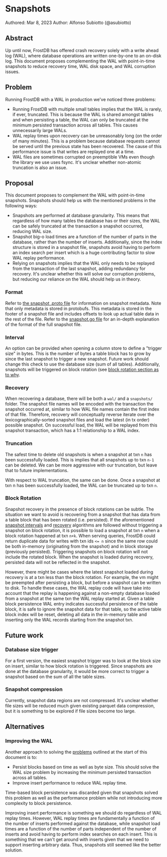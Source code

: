 # Snapshots

Authored: Mar 8, 2023
Author: Alfonso Subiotto (@asubiotto)

## Abstract

Up until now, FrostDB has offered crash recovery solely with a write ahead log (WAL), where database operations are written one-by-one to an on-disk log. This document proposes complementing the WAL with point-in-time snapshots to reduce recovery time, WAL disk space, and WAL corruption issues.

## Problem

Running FrostDB with a WAL in production we've noticed three problems:
- Running FrostDB with multiple small tables implies that the WAL is rarely, if ever, truncated. This is because the WAL is shared amongst tables and when persisting a table, the WAL can only be truncated at the minimum persisted transaction across all tables. This causes unnecessarily large WALs.
- WAL replay times upon recovery can be unreasonably long (on the order of many minutes). This is a problem because database requests cannot be served until the previous state has been recovered. The cause of this performance issue is that writes are replayed one at a time.
- WAL files are sometimes corrupted on preemptible VMs even though the library we use uses fsync. It's unclear whether non-atomic truncation is also an issue.

## Proposal

This document proposes to complement the WAL with point-in-time snapshots. Snapshots should help us with the mentioned problems in the following ways:
- Snapshots are performed at database granularity. This means that regardless of how many tables the database has or their sizes, the WAL can be safely truncated at the transaction a snapshot occurred, reducing WAL size.
- Snapshot big-o load times are a function of the number of parts in the database, rather than the number of inserts. Additionally, since the index structure is stored in a snapshot file, snapshots avoid having to perform an index search per insert which is a huge contributing factor to slow WAL replay performance.
- Relying on snapshots implies that the WAL only needs to be replayed from the transaction of the last snapshot, adding redundancy for recovery. It's unclear whether this will solve our corruption problems, but reducing our reliance on the WAL should help us in theory.

### Format

Refer to [the snapshot .proto file](https://github.com/polarsignals/frostdb/blob/main/proto/frostdb/snapshot/v1alpha1/snapshot.proto) for information on snapshot metadata. Note that only metadata is stored in protobufs. This metadata is stored in the footer of a snapshot file and includes offsets to look up actual table data in the rest of the file. Refer to the [snapshot.go file](https://github.com/polarsignals/frostdb/blob/974038eeb6072e915f8e28eea5a18609f4f7ac74/snapshot.go#L28) for an in-depth explanation of the format of the full snapshot file.

### Interval

An option can be provided when opening a column store to define a "trigger size" in bytes. This is the number of bytes a table block has to grow by since the last snapshot to trigger a new snapshot. Future work should change this check to use the database size (sum of all tables). Additionally, snapshots will be triggered on block rotation (see [block rotation section as to why](#block-rotation).

### Recovery

When recovering a database, there will be both a `wal/` and a `snapshots/` folder. The snapshot file names will be encoded with the transaction the snapshot occurred at, similar to how WAL file names contain the first index of that file. Therefore, recovery will conceptually reverse iterate over the lexicographically-sorted snapshot files and load the latest (in tx order) possible snapshot. On successful load, the WAL will be replayed from this snapshot transaction, which has a 1:1 relationship to a WAL index.

### Truncation

The safest time to delete old snapshots is when a snapshot at txn `n` has been successfully loaded. This is implies that all snapshots up to txn `n-1` can be deleted. We can be more aggressive with our truncation, but leave that to future implementations.

With respect to WAL truncation, the same can be done. Once a snapshot at txn n has been successfully loaded, the WAL can be truncated up to txn `n`.

### Block Rotation

Snapshot recovery in the presence of block rotations can be subtle. The situation we want to avoid is recovering from a snapshot that has data from a table block that has been rotated (i.e. persisted). If the aforementioned [snapshot intervals](#interval) and [recovery](#recovery) algorithms are followed without triggering a snapshot on block rotation, it is possible to load a snapshot at txn `n` when a block rotation happened at txn `n+k`. When serving queries, FrostDB could return duplicate data for writes with txn ids `<= n` since the same row could be both in-memory (originating from the snapshot) and in block storage (previously persisted).  Triggering snapshots on block rotation will not include the rotated block. When the snapshot is loaded during recovery, persisted data will not be reflected in the snapshot.

However, there might be cases where the latest snapshot loaded during recovery is at a txn less than the block rotation. For example, the vm might be preempted after persisting a block, but before a snapshot can be written to disk. To handle these cases, the WAL replay code will have take into account that the replay is happening against a non-empty database loaded from a snapshot at the same txn the WAL replay started at. Given a table block persistence WAL entry indicates successful persistence of the table block, it is safe to ignore the snapshot data for that table, so the active table block index will be reset, deleting all data in the in-memory table and inserting only the WAL records starting from the snapshot txn.

## Future work

### Database size trigger

For a first version, the easiest snapshot trigger was to look at the block size on insert, similar to how block rotation is triggered. Since snapshots are done at the database granularity, it would be more correct to trigger a snapshot based on the sum of all the table sizes.

### Snapshot compression

Currently, snapshot data regions are not compressed. It's unclear whether file sizes will be reduced much given existing parquet data compression, but it is something to be explored if file sizes become too large.

## Alternatives

### Improving the WAL

Another approach to solving the [problems](#problem) outlined at the start of this document is to:
- Persist blocks based on time as well as byte size. This should solve the WAL size problem by increasing the minimum persisted transaction across all tables.
- Improve insert performance to reduce WAL replay time.

Time-based block persistence was discarded given that snapshots solved this problem as well as the performance problem while not introducing more complexity to block persistence.

Improving insert performance is something we should do regardless of WAL replay times. However, WAL replay times are fundamentally a function of the number of inserts performed against the database, while snapshot load times are a function of the number of parts independent of the number of inserts and avoid having to perform index searches on each insert. This is something that we can't get around with inserts given that we need to support inserting arbitrary data. Thus, snapshots still seemed like the better solution.